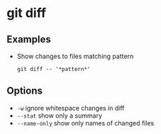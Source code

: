 # git diff

## Examples

* Show changes to files matching pattern

  `git diff -- '*pattern*'`

## Options

* `-w` ignore whitespace changes in diff
* `--stat` show only a summary
* `--name-only` show only names of changed files
